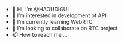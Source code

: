 - 👋 Hi, I’m @HAOUDIGUI
- 👀 I’m interested in development of API
- 🌱 I’m currently learning WebRTC
- 💞️ I’m looking to collaborate on RTC project
- 📫 How to reach me ...

<!---
HAOUDIGUI/HAOUDIGUI is a ✨ special ✨ repository because its `README.md` (this file) appears on your GitHub profile.
You can click the Preview link to take a look at your changes.
--->
